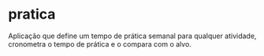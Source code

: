 # pratica
Aplicação que define um tempo de prática semanal para qualquer atividade, cronometra o tempo de prática e o compara com o alvo.
